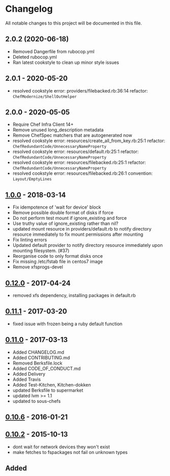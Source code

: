 # Changelog

All notable changes to this project will be documented in this file.

## 2.0.2 (2020-06-18)

- Removed Dangerfile from rubocop.yml
- Deleted rubocop.yml
- Ran latest cookstyle to clean up minor style issues

## 2.0.1 - 2020-05-20

- resolved cookstyle error: providers/filebacked.rb:36:14 refactor: `ChefModernize/ShellOutHelper`

## 2.0.0 - 2020-05-05

- Require Chef Infra Client 14+
- Remove unused long_description metadata
- Remove ChefSpec matchers that are autogenerated now
- resolved cookstyle error: resources/create_all_from_key.rb:25:1 refactor: `ChefRedundantCode/UnnecessaryNameProperty`
- resolved cookstyle error: resources/default.rb:25:1 refactor: `ChefRedundantCode/UnnecessaryNameProperty`
- resolved cookstyle error: resources/filebacked.rb:25:1 refactor: `ChefRedundantCode/UnnecessaryNameProperty`
- resolved cookstyle error: resources/filebacked.rb:26:1 convention: `Layout/EmptyLines`

## [1.0.0] - 2018-03-14

- Fix idempotence of 'wait for device' block
- Remove possible double format of disks if force
- Do not perform test mount if ignore_existing and force
- Use truthy value of ignore_existing rather than nil?
- updated mount resource in providers/default.rb to notify directory resource immediately to fix mount permissions after mounting
- Fix linting errors
- Updated default provider to notify directory resource immediately upon mounting filesystem. (#37)
- Reorganise code to only format disks once
- Fix missing /etc/fstab file in centos7 image
- Remove xfsprogs-devel

## [0.12.0] - 2017-04-24

- removed xfs dependency, installing packages in default.rb

## [0.11.1] - 2017-03-20

- fixed issue with frozen being a ruby default function

## [0.11.0] - 2017-03-13

- Added CHANGELOG.md
- Added CONTRIBUTING.md
- Removed Berksfile.lock
- Added CODE_OF_CONDUCT.md
- Added Delivery
- Added Travis
- Added Test-Kitchen, Kitchen-dokken
- updated Berksfile to supermarket
- updated lvm >= 1.1
- updated to sous-chefs

## [0.10.6] - 2016-01-21

## [0.10.2] - 2015-10-13

- dont wait for network devices they won't exist
- make fetches to fspackages not fail on unknown types

## Added

[0.10.2]: https://github.com/sous-chefs/filesystem/compare/v0.8.2...v0.10.2
[0.10.6]: https://github.com/sous-chefs/filesystem/compare/v0.10.2...v0.10.6
[0.11.0]: https://github.com/sous-chefs/filesystem/compare/v0.10.6...v0.11.0
[0.11.1]: https://github.com/sous-chefs/filesystem/compare/v0.11.0...v0.11.1
[0.12.0]: https://github.com/sous-chefs/filesystem/compare/v0.11.1...v0.12.0
[1.0.0]: https://github.com/sous-chefs/filesystem/compare/v0.12.0...v1.0.0
[2.0.2 (2020-06-18)]: https://github.com/sous-chefs/filesystem/compare/v0.12.0...HEAD
